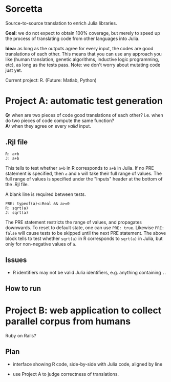 Sorcetta
========

Source-to-source translation to enrich Julia libraries.

**Goal:** we do not expect to obtain 100% coverage, but merely to speed up the process of translating code from other languages into Julia.

**Idea:** as long as the outputs agree for every input, the codes are good translations of each other.  This means that you can use any approach you like (human translation, genetic algorithms, inductive logic programming, etc), as long as the tests pass.  Note: we don't worry about mutating code just yet.


Current project: R.  (Future: Matlab, Python)


# Project A: automatic test generation

**Q:** when are two pieces of code good translations of each other?  i.e. when do two pieces of code compute the same function?<br>
**A:** when they agree on every *valid* input.




## .Rjl file

```
R: a+b
J: a+b
```
This tells to test whether `a+b` in R corresponds to `a+b` in Julia.  If no PRE statement is specified, then `a` and `b` will take their full range of values.  The full range of values is specified under the "Inputs" header at the bottom of the .Rjl file.

A blank line is required between tests.


```
PRE: typeof(a)<:Real && a>=0
R: sqrt(a)
J: sqrt(a)
```

The PRE statement restricts the range of values, and propagates downwards.  To reset to default state, one can use `PRE: true`. Likewise `PRE: false` will cause tests to be skipped until the next PRE statement.  The above block tells to test whether `sqrt(a)` in R corresponds to `sqrt(a)` in Julia, but only for non-negative values of `a`.


## Issues

* R identifiers may not be valid Julia identifiers, e.g. anything containing `.`.



## How to run




# Project B: web application to collect parallel corpus from humans

Ruby on Rails?

## Plan

* interface showing R code, side-by-side with Julia code, aligned by line

* use Project A to judge correctness of translations.


